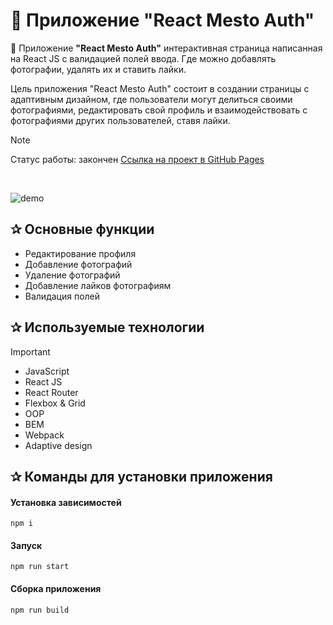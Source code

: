 # 🌃 Приложение "React Mesto Auth"

🌃 Приложение **"React Mesto Auth"** интерактивная страница написанная на React JS c валидацией полей ввода. Где можно добавлять фотографии, удалять их и ставить лайки.

Цель приложения "React Mesto Auth" состоит в создании страницы с адаптивным дизайном, где пользователи могут делиться своими фотографиями, редактировать свой профиль и взаимодействовать с фотографиями других пользователей, ставя лайки.

> [!NOTE]
> Статус работы: закончен
> [Ссылка на проект в GitHub Pages](https://vitali-workspace.github.io/react-mesto-auth-build/)

<p>&nbsp;</p>

<img src="https://i.ibb.co/vmfTM6Y/perview-1.png" alt="demo">

<h2>&#10032; Основные функции</h2>

- Редактирование профиля 
- Добавление фотографий
- Удаление фотографий
- Добавление лайков фотографиям
- Валидация полей

<h2>&#10032; Используемые технологии</h2>

> [!IMPORTANT]
> - JavaScript
> - React JS
> - React Router
> - Flexbox & Grid
> - OOP
> - BEM
> - Webpack
> - Adaptive design

<h2>&#10032; Команды для установки приложения</h2>

#### Установка зависимостей

```
npm i
```
#### Запуск

```
npm run start
```
#### Сборка приложения

```
npm run build
```


